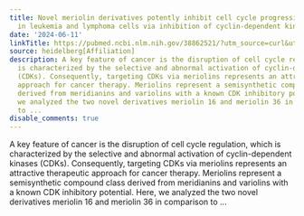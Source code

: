 ```yaml
---
title: Novel meriolin derivatives potently inhibit cell cycle progression and transcription
  in leukemia and lymphoma cells via inhibition of cyclin-dependent kinases (CDKs)
date: '2024-06-11'
linkTitle: https://pubmed.ncbi.nlm.nih.gov/38862521/?utm_source=curl&utm_medium=rss&utm_campaign=pubmed-2&utm_content=1FakS-2QOkCT8HsMOQP1bCRQ4YzyumYOmxmF0moLsQ3dFB1E9V&fc=20220326224207&ff=20240612181856&v=2.18.0.post9+e462414
source: heidelberg[Affiliation]
description: A key feature of cancer is the disruption of cell cycle regulation, which
  is characterized by the selective and abnormal activation of cyclin-dependent kinases
  (CDKs). Consequently, targeting CDKs via meriolins represents an attractive therapeutic
  approach for cancer therapy. Meriolins represent a semisynthetic compound class
  derived from meridianins and variolins with a known CDK inhibitory potential. Here,
  we analyzed the two novel derivatives meriolin 16 and meriolin 36 in comparison
  to ...
disable_comments: true
---
```

A key feature of cancer is the disruption of cell cycle regulation, which is characterized by the selective and abnormal activation of cyclin-dependent kinases (CDKs). Consequently, targeting CDKs via meriolins represents an attractive therapeutic approach for cancer therapy. Meriolins represent a semisynthetic compound class derived from meridianins and variolins with a known CDK inhibitory potential. Here, we analyzed the two novel derivatives meriolin 16 and meriolin 36 in comparison to ...